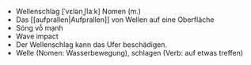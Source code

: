 - Wellenschlag [ˈvɛlənˌʃlaːk] Nomen (m.) 
- Das [[aufprallen|Aufprallen]] von Wellen auf eine Oberfläche	
- Sóng vỗ mạnh
- Wave impact	
- Der Wellenschlag kann das Ufer beschädigen.	
- Welle (Nomen: Wasserbewegung), schlagen (Verb: auf etwas treffen)